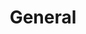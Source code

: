 ---
title: "General"
linkTitle: "General"
weight: 1
description: >-
  The guides in this section can be used to connect existing Windows or Linux servers to Azure with Azure Arc. Use these if you already have existing servers that you want to project into Azure.
---